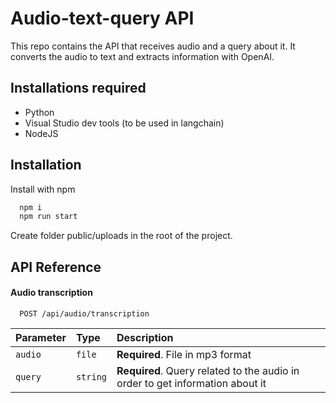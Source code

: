 
# Audio-text-query API

This repo contains the API that receives audio and a query about it. It converts the audio to text and extracts information with OpenAI.




## Installations required

 - Python
 - Visual Studio dev tools (to be used in langchain)
 - NodeJS




## Installation

Install with npm

```bash
  npm i 
  npm run start
```
Create folder public/uploads in the root of the project.

## API Reference


#### Audio transcription

```http
  POST /api/audio/transcription
```

| Parameter | Type     | Description                       |
| :-------- | :------- | :-------------------------------- |
| `audio`      | `file` | **Required**. File in mp3 format |
| `query`      | `string` | **Required**. Query related to the audio in order to get information about it |


